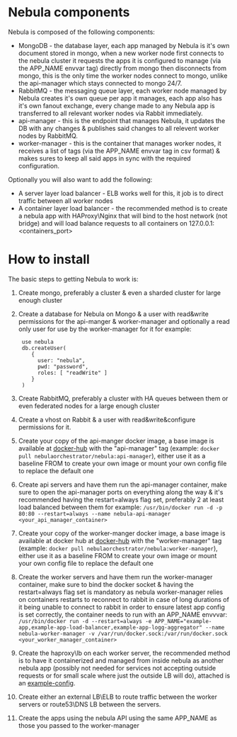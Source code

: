 # Nebula components

Nebula is composed of the following components:

* MongoDB - the database layer, each app managed by Nebula is it's own document stored in mongo, when a new worker node first connects to the nebula cluster it requests the apps it is configured to manage (via the APP_NAME envvar tag) directly from mongo then disconnects from mongo, this is the only time the worker nodes connect to mongo, unlike the api-manager which stays connected to mongo 24/7.
* RabbitMQ - the messaging queue layer, each worker node managed by Nebula creates it's own queue per app it manages, each app also has it's own fanout exchange, every change made to any Nebula app is transferred to all relevant worker nodes via Rabbit immediately. 
* api-manager - this is the endpoint that manages Nebula, it updates the DB with any changes & publishes said changes to all relevent worker nodes by RabbitMQ.
* worker-manager - this is the container that manages worker nodes, it receives a list of tags (via the APP_NAME envvar tag in csv format) & makes sures to keep all said apps in sync with the required configuration. 

Optionally you will also want to add the following:

* A server layer load balancer - ELB works well for this, it job is to direct traffic between all worker nodes
* A container layer load balancer - the recommended method is to create a nebula app with HAProxy\Nginx that will bind to the host network (not bridge) and will load balance requests to all containers on 127.0.0.1:<containers_port>

# How to install

The basic steps to getting Nebula to work is:

1. Create mongo, preferably a cluster & even a sharded cluster for large enough cluster
2. Create a database for Nebula on Mongo & a user with read&write permissions for the api-manger & worker-manager and optionally a read only user for use by the worker-manager for it for example:

        use nebula
        db.createUser(
           {
             user: "nebula",
             pwd: "password",
             roles: [ "readWrite" ]
           }
        )
3. Create RabbitMQ, preferably a cluster with HA queues between them or even federated nodes for a large enough cluster
4. Create a vhost on Rabbit & a user with read&write&configure permissions for it.
5. Create your copy of the api-manger docker image, a base image is available at [docker-hub](https://hub.docker.com/r/nebulaorchestrator/api/) with the "api-manager" tag (example: `docker pull nebulaorchestrator/nebula:api-manager`), either use it as a baseline FROM to create your own image or mount your own config file to replace the default one
6. Create api servers and have them run the api-manager container, make sure to open the api-manager ports on everything along the way & it's recommended having the restart=always flag set, preferably 2 at least load balanced between them for example:
 `/usr/bin/docker run -d -p 80:80 --restart=always --name nebula-api-manager <your_api_manager_container>`
7. Create your copy of the worker-manger docker image, a base image is available at docker hub at [docker-hub](https://hub.docker.com/r/nebulaorchestrator/worker/) with the "worker-manager" tag (example: `docker pull nebulaorchestrator/nebula:worker-manager`), either use it as a baseline FROM to create your own image or mount your own config file to replace the default one
8. Create the worker servers and have them run the worker-manager container, make sure to bind the docker socket & having the restart=always flag set is mandatory as nebula worker-manager relies on containers restarts to reconnect to rabbit in case of long durations of it being unable to connect to rabbit in order to ensure latest app config is set correctly, the container needs to run with an APP_NAME envvvar:
 `/usr/bin/docker run -d --restart=always -e APP_NAME="example-app,example-app-load-balancer,example-app-logg-aggregator" --name nebula-worker-manager -v /var/run/docker.sock:/var/run/docker.sock <your_worker_manager_container>`
9. Create the haproxy\lb on each worker server, the recommended method is to have it containerized and managed from inside nebula as another nebula app (possibly not needed for services not accepting outside requests or for small scale where just the outside LB will do), attached is an [example-config](https://github.com/nebula-orchestrator/nebula/blob/master/docs/haproxy.cfg).
10. Create either an external LB\ELB to route traffic between the worker servers or route53\DNS LB between the servers.
11. Create the apps using the nebula API using the same APP_NAME as those you passed to the worker-manager
